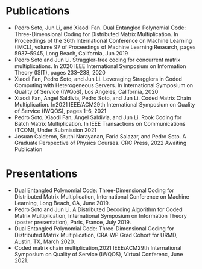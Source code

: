 # Publications 
+ Pedro Soto, Jun Li, and Xiaodi Fan. Dual Entangled Polynomial Code: Three-Dimensional Coding for Distributed Matrix Multiplication. In Proceedings of the 36th International Conference on Machine Learning (IMCL), volume 97 of Proceedings of Machine Learning Research, pages 5937–5945, Long Beach, California, Jun 2019
+ Pedro Soto and Jun Li.  Straggler-free coding for concurrent matrix multiplications.  In 2020 IEEE International Symposium on Information Theory (ISIT), pages 233–238, 2020
+ Xiaodi Fan, Pedro Soto, and Jun Li. Leveraging Stragglers in Coded Computing with Heterogeneous Servers. In International Symposium on Quality of Service (IWQoS), Los Angeles, California, 2020
+ Xiaodi Fan, Angel Saldivia, Pedro Soto, and Jun Li. Coded Matrix Chain Multiplication. In2021 IEEE/ACM29th International Symposium on Quality of Service (IWQOS), pages 1–6, 2021
+ Pedro Soto, Xiaodi Fan, Angel Saldivia, and Jun Li. Rook Coding for Batch Matrix Multiplication. In IEEE Transactions on Communications (TCOM), Under Submission 2021
+ Josuan Calderon, Sruthi Narayanan, Farid Salazar, and Pedro Soto. A Graduate Perspective of Physics Courses. CRC Press, 2022 Awaiting Publication

# Presentations
+ Dual Entangled Polynomial Code: Three-Dimensional Coding for Distributed Matrix Multiplication, International Conference on Machine Learning, Long Beach, CA, June 2019.
+ Pedro Soto and Jun Li. A Distributed Decoding Algorithm for Coded Matrix Multiplication, International Symposium on Information Theory (poster presentation), Paris, France, July 2019.
+ Dual Entangled Polynomial Code: Three-Dimensional Coding for Distributed Matrix Multiplication, CRA-WP Grad Cohort for URMD, Austin, TX, March 2020.
+ Coded matrix chain multiplication,2021 IEEE/ACM29th International Symposium on Quality of Service (IWQOS), Virtual Conferenc, June 2021.
